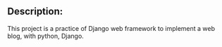## Description: 
This project is a practice of Django web framework to implement a web blog, with python, Django.
              
